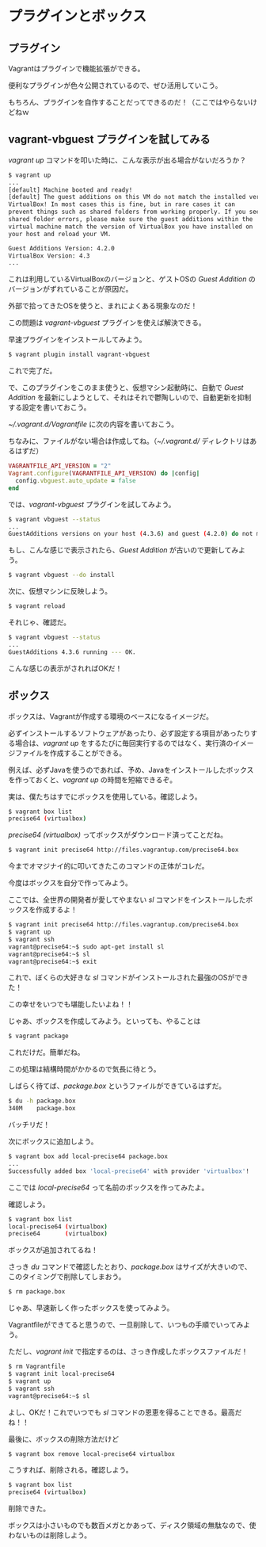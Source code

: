 プラグインとボックス
============================

## プラグイン

Vagrantはプラグインで機能拡張ができる。

便利なプラグインが色々公開されているので、ぜひ活用していこう。

もちろん、プラグインを自作することだってできるのだ！（ここではやらないけどねｗ


## vagrant-vbguest プラグインを試してみる

*vagrant up* コマンドを叩いた時に、こんな表示が出る場合がないだろうか？

```bash
$ vagrant up
...
[default] Machine booted and ready!
[default] The guest additions on this VM do not match the installed version of
VirtualBox! In most cases this is fine, but in rare cases it can
prevent things such as shared folders from working properly. If you see
shared folder errors, please make sure the guest additions within the
virtual machine match the version of VirtualBox you have installed on
your host and reload your VM.

Guest Additions Version: 4.2.0
VirtualBox Version: 4.3
...
```

これは利用しているVirtualBoxのバージョンと、ゲストOSの *Guest Addition* のバージョンがずれていることが原因だ。

外部で拾ってきたOSを使うと、まれによくある現象なのだ！

この問題は *vagrant-vbguest* プラグインを使えば解決できる。

早速プラグインをインストールしてみよう。

```bash
$ vagrant plugin install vagrant-vbguest
```

これで完了だ。

で、このプラグインをこのまま使うと、仮想マシン起動時に、自動で *Guest Addition* を最新にしようとして、それはそれで鬱陶しいので、自動更新を抑制する設定を書いておこう。

*~/.vagrant.d/Vagrantfile* に次の内容を書いておこう。

ちなみに、ファイルがない場合は作成してね。（*~/.vagrant.d/* ディレクトリはあるはずだ）

```ruby
VAGRANTFILE_API_VERSION = "2"
Vagrant.configure(VAGRANTFILE_API_VERSION) do |config|
  config.vbguest.auto_update = false
end
```

では、*vagrant-vbguest* プラグインを試してみよう。

```bash
$ vagrant vbguest --status
...
GuestAdditions versions on your host (4.3.6) and guest (4.2.0) do not match.
```

もし、こんな感じで表示されたら、*Guest Addition* が古いので更新してみよう。

```bash
$ vagrant vbguest --do install
```

次に、仮想マシンに反映しよう。

```bash
$ vagrant reload
```

それじゃ、確認だ。

```bash
$ vagrant vbguest --status
...
GuestAdditions 4.3.6 running --- OK.
```

こんな感じの表示がされればOKだ！



## ボックス

ボックスは、Vagrantが作成する環境のベースになるイメージだ。

必ずインストールするソフトウェアがあったり、必ず設定する項目があったりする場合は、*vagrant up* をするたびに毎回実行するのではなく、実行済のイメージファイルを作成することができる。

例えば、必ずJavaを使うのであれば、予め、Javaをインストールしたボックスを作っておくと、*vagrant up* の時間を短縮できるぞ。

実は、僕たちはすでにボックスを使用している。確認しよう。

```bash
$ vagrant box list
precise64 (virtualbox)
```

*precise64 (virtualbox)* ってボックスがダウンロード済ってことだね。

```bash
$ vagrant init precise64 http://files.vagrantup.com/precise64.box 
```

今までオマジナイ的に叩いてきたこのコマンドの正体がコレだ。

今度はボックスを自分で作ってみよう。

ここでは、全世界の開発者が愛してやまない *sl* コマンドをインストールしたボックスを作成するよ！

```bash
$ vagrant init precise64 http://files.vagrantup.com/precise64.box
$ vagrant up
$ vagrant ssh
vagrant@precise64:~$ sudo apt-get install sl
vagrant@precise64:~$ sl
vagrant@precise64:~$ exit
```

これで、ぼくらの大好きな *sl* コマンドがインストールされた最強のOSができた！

この幸せをいつでも堪能したいよね！！

じゃあ、ボックスを作成してみよう。といっても、やることは


```bash
$ vagrant package
```

これだけだ。簡単だね。

この処理は結構時間がかかるので気長に待とう。

しばらく待てば、*package.box* というファイルができているはずだ。

```bash
$ du -h package.box
340M	package.box
```

バッチリだ！

次にボックスに追加しよう。

```bash
$ vagrant box add local-precise64 package.box
...
Successfully added box 'local-precise64' with provider 'virtualbox'!
```

ここでは *local-precise64* って名前のボックスを作ってみたよ。

確認しよう。


```bash
$ vagrant box list
local-precise64 (virtualbox)
precise64       (virtualbox)
```

ボックスが追加されてるね！

さっき *du* コマンドで確認したとおり、*package.box* はサイズが大きいので、このタイミングで削除してしまおう。

```bash
$ rm package.box
```

じゃあ、早速新しく作ったボックスを使ってみよう。

Vagrantfileができてると思うので、一旦削除して、いつもの手順でいってみよう。

ただし、*vagrant init* で指定するのは、さっき作成したボックスファイルだ！


```bash
$ rm Vagrantfile
$ vagrant init local-precise64
$ vagrant up
$ vagrant ssh
vagrant@precise64:~$ sl
```

よし、OKだ！これでいつでも *sl* コマンドの恩恵を得ることできる。最高だね！！

最後に、ボックスの削除方法だけど


```bash
$ vagrant box remove local-precise64 virtualbox
```

こうすれば、削除される。確認しよう。

```bash
$ vagrant box list
precise64 (virtualbox)
```

削除できた。

ボックスは小さいものでも数百メガとかあって、ディスク領域の無駄なので、使わないものは削除しよう。


